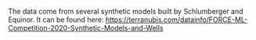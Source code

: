 The data come from several synthetic models built by Schlumberger and Equinor. It can be found here: 
https://terranubis.com/datainfo/FORCE-ML-Competition-2020-Synthetic-Models-and-Wells

